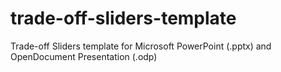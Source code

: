 # trade-off-sliders-template
Trade-off Sliders template for Microsoft PowerPoint (.pptx) and OpenDocument Presentation (.odp)
